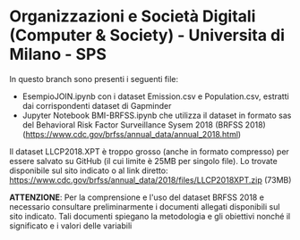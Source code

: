 # Organizzazioni e Società Digitali (Computer & Society) - Universita di Milano - SPS

In questo branch sono presenti i seguenti file:
- EsempioJOIN.ipynb con i dataset Emission.csv e Population.csv, estratti dai corrispondenti dataset di Gapminder
- Jupyter Notebook BMI-BRFSS.ipynb che utilizza il dataset in formato sas del Behavioral Risk Factor Surveillance Sysem 2018 (BRFSS 2018) (https://www.cdc.gov/brfss/annual_data/annual_2018.html)

Il dataset LLCP2018.XPT è troppo grosso (anche in formato compresso) per essere salvato su GitHub (il cui limite è 25MB per singolo file).
Lo trovate disponibile sul sito indicato o al link diretto: https://www.cdc.gov/brfss/annual_data/2018/files/LLCP2018XPT.zip (73MB)

**ATTENZIONE**: Per la comprensione e l'uso del dataset BRFSS 2018 e necessario consultare preliminarmente i documenti allegati disponibili sul sito indicato. Tali documenti spiegano la metodologia e gli obiettivi nonché il significato e i valori delle variabili 
